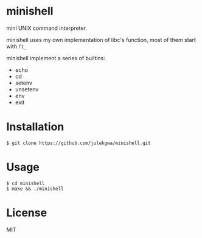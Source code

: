 # minishell
mini UNIX command interpreter.

minishell uses my own implementation of libc's function, most of them start with `ft_`

minishell implement a series of builtins: 
* echo 
* cd
* setenv
* unsetenv
* env
* exit

# Installation
```
$ git clone https://github.com/julekgwa/minishell.git
```

# Usage
```
$ cd minishell
$ make && ./minishell

```
# License
MIT
